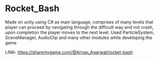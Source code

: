 # Rocket_Bash
Made on unity using C# as main language, comprises of many levels that player can proceed by navigating through the difficult way and not crash, upon completion the player moves to the next level.  Used ParticleSystem, SceneManager, AudioClip and many other modules while developing the game

LINK- https://sharemygame.com/@Arnav_Agarwal/rocket-bash
